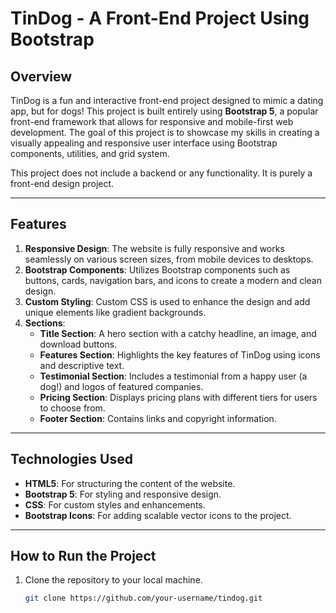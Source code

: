 # TinDog - A Front-End Project Using Bootstrap

## Overview

TinDog is a fun and interactive front-end project designed to mimic a dating app, but for dogs! This project is built entirely using **Bootstrap 5**, a popular front-end framework that allows for responsive and mobile-first web development. The goal of this project is to showcase my skills in creating a visually appealing and responsive user interface using Bootstrap components, utilities, and grid system.

This project does not include a backend or any functionality. It is purely a front-end design project.

---

## Features

1. **Responsive Design**: The website is fully responsive and works seamlessly on various screen sizes, from mobile devices to desktops.
2. **Bootstrap Components**: Utilizes Bootstrap components such as buttons, cards, navigation bars, and icons to create a modern and clean design.
3. **Custom Styling**: Custom CSS is used to enhance the design and add unique elements like gradient backgrounds.
4. **Sections**:
   - **Title Section**: A hero section with a catchy headline, an image, and download buttons.
   - **Features Section**: Highlights the key features of TinDog using icons and descriptive text.
   - **Testimonial Section**: Includes a testimonial from a happy user (a dog!) and logos of featured companies.
   - **Pricing Section**: Displays pricing plans with different tiers for users to choose from.
   - **Footer Section**: Contains links and copyright information.

---

## Technologies Used

- **HTML5**: For structuring the content of the website.
- **Bootstrap 5**: For styling and responsive design.
- **CSS**: For custom styles and enhancements.
- **Bootstrap Icons**: For adding scalable vector icons to the project.

---

## How to Run the Project

1. Clone the repository to your local machine.
   ```bash
   git clone https://github.com/your-username/tindog.git
